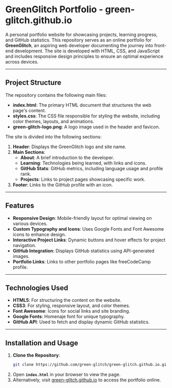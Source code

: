 # GreenGlitch Portfolio - green-glitch.github.io

A personal portfolio website for showcasing projects, learning progress, and GitHub statistics. This repository serves as an online portfolio for **GreenGlitch**, an aspiring web developer documenting the journey into front-end development. The site is developed with HTML, CSS, and JavaScript and includes responsive design principles to ensure an optimal experience across devices.

---

## Project Structure

The repository contains the following main files:
- **index.html**: The primary HTML document that structures the web page's content.
- **styles.css**: The CSS file responsible for styling the website, including color themes, layouts, and animations.
- **green-glitch-logo.png**: A logo image used in the header and favicon.

The site is divided into the following sections:
1. **Header**: Displays the GreenGlitch logo and site name.
2. **Main Sections**:
   - **About**: A brief introduction to the developer.
   - **Learning**: Technologies being learned, with links and icons.
   - **GitHub Stats**: GitHub metrics, including language usage and profile rank.
   - **Projects**: Links to project pages showcasing specific work.
3. **Footer**: Links to the GitHub profile with an icon.

---

## Features

- **Responsive Design**: Mobile-friendly layout for optimal viewing on various devices.
- **Custom Typography and Icons**: Uses Google Fonts and Font Awesome icons to enhance design.
- **Interactive Project Links**: Dynamic buttons and hover effects for project navigation.
- **GitHub Integration**: Displays GitHub statistics using API-generated images.
- **Portfolio Links**: Links to other portfolio pages like freeCodeCamp profile.

---

## Technologies Used

- **HTML5**: For structuring the content on the website.
- **CSS3**: For styling, responsive layout, and color themes.
- **Font Awesome**: Icons for social links and site branding.
- **Google Fonts**: Homenaje font for unique typography.
- **GitHub API**: Used to fetch and display dynamic GitHub statistics.

---

## Installation and Usage

1. **Clone the Repository**:
   ```bash
   git clone https://github.com/green-glitch/green-glitch.github.io.git
2. Open **`index.html`** in your browser to view the page.
3. Alternatively, visit [green-glitch.github.io](https://green-glitch.github.io/) to access the portfolio online.